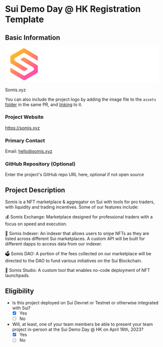 # Sui Demo Day @ HK Registration Template

## Basic Information

![Somis Logo](../assets/somis_logo.png)

Somis.xyz

You can also include the project logo by adding the image file to the `assets` [folder](./assets/) in the same PR, and [linking](https://docs.github.com/en/get-started/writing-on-github/getting-started-with-writing-and-formatting-on-github/basic-writing-and-formatting-syntax#images) to it. 

### Project Website

https://somis.xyz 

### Primary Contact

Email: hello@somis.xyz

### GitHub Repository (Optional)

Enter the project's GitHub repo URL here, optional if not open source

## Project Description 

Somis is a NFT marketplace & aggregator on Sui with tools for pro traders, with liquidity and trading incentives.
Some of our features include:

💰 Somis Exchange: Marketplace designed for professional traders with a focus on speed and execution.

🚀 Somis Indexer: An indexer that allows users to snipe NFTs as they are listed across different Sui marketplaces. A custom API will be built for different dapps to access data from our indexer.

🗳 Somis DAO: A portion of the fees collected on our marketplace will be directed to the DAO to fund various initiatives on the Sui Blockchain.

🧰 Somis Studio: A custom tool that enables no-code deployment of NFT launchpads.

## Eligibility

- Is this project deployed on Sui Devnet or Testnet or otherwise integrated with Sui?
    - [x] Yes
    - [ ] No
- Will, at least, one of your team members be able to present your team project in-person at the Sui Demo Day @ HK on April 16th, 2023?
    - [x] Yes
    - [ ] No
